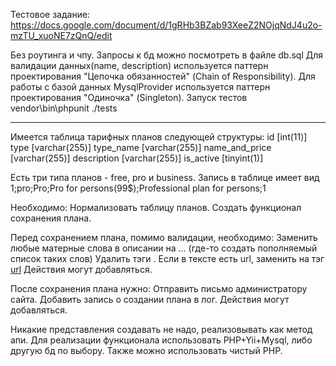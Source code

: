 Тестовое задание: https://docs.google.com/document/d/1gRHb3BZab93XeeZ2NOjqNdJ4u2o-mzTU_xuoNE7zQnQ/edit

Без роутинга и чпу.
Запросы к бд можно посмотреть в файле db.sql
Для валидации данных(name, description) используется паттерн проектирования "Цепочка обязанностей" (Chain of Responsibility).
Для работы с базой данных MysqlProvider используется паттерн проектирования "Одиночка" (Singleton).
Запуск тестов vendor\bin\phpunit ./tests
___________
Имеется таблица тарифных планов следующей структуры:
id [int(11)]
type [varchar(255)]
type_name [varchar(255)]
name_and_price [varchar(255)]
description [varchar(255)]
is_active [tinyint(1)]

Есть три типа планов - free, pro и business.
Запись в таблице имеет вид 1;pro;Pro;Pro for persons(99$);Professional plan for persons;1

Необходимо:
Нормализовать таблицу планов.
Создать функционал сохранения плана.

Перед сохранением плана, помимо валидации, необходимо:
Заменить любые матерные слова в описании на … (где-то создать пополняемый список таких слов)
Удалить тэги <img>.
Если в тексте есть url, заменить на тэг <a href=[url]>url</a>
Действия могут добавляться.

После сохранения плана нужно:
Отправить письмо администратору сайта.
Добавить запись о создании плана в лог.
Действия могут добавляться.

Никакие представления создавать не надо, реализовывать как метод апи.
Для реализации функционала использовать PHP+Yii+Mysql, либо другую бд по выбору. Также можно использовать чистый PHP.
